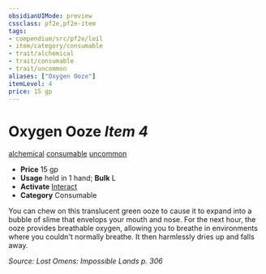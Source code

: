 ```yaml
---
obsidianUIMode: preview
cssclass: pf2e,pf2e-item
tags:
- compendium/src/pf2e/loil
- item/category/consumable
- trait/alchemical
- trait/consumable
- trait/uncommon
aliases: ["Oxygen Ooze"]
itemLevel: 4
price: 15 gp
---
```

# Oxygen Ooze *Item 4*  
[alchemical](../../../rules/traits/alchemical.md)  [consumable](../../../rules/traits/consumable.md)  [uncommon](../../../rules/traits/uncommon.md)  

- **Price** 15 gp
- **Usage** held in 1 hand; **Bulk** L
- **Activate** [Interact](../../../rules/actions/interact.md)
- **Category** Consumable

You can chew on this translucent green ooze to cause it to expand into a bubble of slime that envelops your mouth and nose. For the next hour, the ooze provides breathable oxygen, allowing you to breathe in environments where you couldn't normally breathe. It then harmlessly dries up and falls away.

*Source: Lost Omens: Impossible Lands p. 306*
